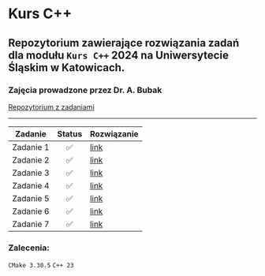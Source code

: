 # Kurs C++

## Repozytorium zawierające rozwiązania zadań dla modułu `Kurs C++` 2024 na Uniwersytecie Śląskim w Katowicach.

### Zajęcia prowadzone przez Dr. A. Bubak

[Repozytorium z zadaniami](https://github.com/arkadiuszbubak/kcpp)

-----

| Zadanie       | Status              | Rozwiązanie                                                                      |
| ------------- | :-----------------: | -------------------------------------------------------------------------------- |
| Zadanie 1     | :white_check_mark:  | [link](https://github.com/alkatraz445/kurscpp/tree/main/kcppZadania/Zadanie_1)   |
| Zadanie 2     | :white_check_mark:  | [link](https://github.com/alkatraz445/kurscpp/tree/main/kcppZadania/Zadanie_2)   |
| Zadanie 3     | :white_check_mark:  | [link](https://github.com/alkatraz445/kurscpp/tree/main/kcppZadania/Zadanie_3)   |
| Zadanie 4     | :white_check_mark:  | [link](https://github.com/alkatraz445/kurscpp/tree/main/kcppZadania/Zadanie_4) |
| Zadanie 5     | :white_check_mark:  | [link](https://github.com/alkatraz445/kurscpp/tree/main/kcppZadania/Zadanie_5) |
| Zadanie 6     | :white_check_mark:  | [link](https://github.com/alkatraz445/kurscpp/tree/main/ZadKcppZaliczenie/ZadClassKcpp) |
| Zadanie 7     | :white_check_mark:  | [link](https://github.com/alkatraz445/kurscpp/tree/main/ZadKcppZaliczenie) |




### Zalecenia:

`CMake 3.30.5`
`C++ 23`